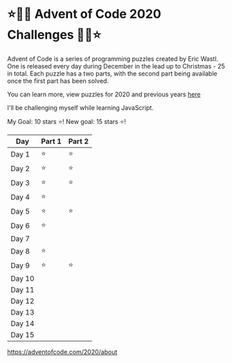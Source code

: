 # ⭐🎄🎅 Advent of Code 2020 Challenges 🎅🎄⭐

Advent of Code is a series of programming puzzles created by Eric Wastl. One is released every day during December in the lead up to Christmas - 25 in total. Each puzzle has a two parts, with the second part being available once the first part has been solved.

You can learn more, view puzzles for 2020 and previous years [here](https://adventofcode.com/2020/about)

I'll be challenging myself while learning JavaScript.

My Goal: 10 stars :star:!
New goal: 15 stars :star:!

Day | Part 1 | Part 2
----- | ------ | --------- |
Day 1 | ⭐ |  ⭐
Day 2 | ⭐ |  ⭐
Day 3 | ⭐ |  ⭐
Day 4 | ⭐ |
Day 5 | ⭐ | ⭐
Day 6 | ⭐ |
Day 7 |  |
Day 8 | ⭐ |
Day 9 | ⭐ | ⭐
Day 10 |  | 
Day 11 |  | 
Day 12 |  | 
Day 13 |  | 
Day 14 |  | 
Day 15 |  | 


https://adventofcode.com/2020/about
